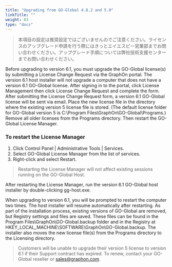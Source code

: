 ```yaml
---
title: "Upgrading from GO-Global 4.8.2 and 5.0"
linkTitle: ""
weight: 03
type: "docs"
---
```


>本項目の設定は推奨設定ではございませんのでご注意ください。ライセンスのアップグレード申請を行う際にはきっとエイエスピー営業部までお問い合わせください。アップグレード手順については弊社技術支援センターまでお問い合わせください。

Before upgrading to version 6.1, you must upgrade the GO-Global license(s) by submitting a License Change Request via the GraphOn portal. The version 6.1 host installer will not upgrade a computer that does not have a version 6.1 GO-Global license. After signing in to the portal, click License Management then click License Change Request and complete the form.
After submitting the License Change Request form, a version 6.1 GO-Global license will be sent via email. Place the new license file in the directory where the existing version 5 license file is stored. (The default license folder for GO-Global version 5 is C:\Program Files\GraphOn\GO-Global\Programs.)
Remove all older licenses from the Programs directory. Then restart the GO-Global License Manager.

### To restart the License Manager
1. Click Control Panel | Administrative Tools | Services.
2. Select GO-Global License Manager from the list of services.
3. Right-click and select Restart.

>Restarting the License Manager will not affect existing sessions running on the GO-Global Host.

After restarting the License Manager, run the version 6.1 GO-Global host installer by double-clicking gg-host.exe.

When upgrading to version 6.1, you will be prompted to restart the computer two times. The host installer will resume automatically after restarting. As part of the installation process, existing versions of GO-Global are removed, but Registry settings and files are saved. These files can be found in the Program Files\GraphOn\GO-Global.backup folder and in the Registry at HKEY_LOCAL_MACHINE\SOFTWARE\GraphOn\GO-Global.backup. The installer also moves the new license file(s) from the Programs directory to the Licensing directory.

>Customers will be unable to upgrade their version 5 license to version 6.1 if their Support contract has expired. To renew, contact your GO-Global reseller or sales@graphon.com.